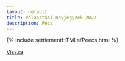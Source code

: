 ```yaml
---
layout: default
title: Választási névjegyzék 2022
description: Pécs
---
```


{% include settlementHTMLs/Peecs.html %}

[Vissza](./)
